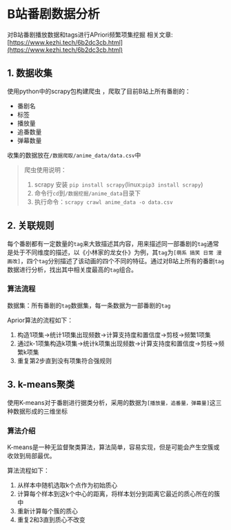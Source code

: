 # B站番剧数据分析

 对B站番剧播放数据和tags进行APriori频繁项集挖掘
 相关文章: [https://www.kezhi.tech/6b2dc3cb.html](https://www.kezhi.tech/6b2dc3cb.html)

## 1. 数据收集

使用python中的scrapy包构建爬虫 ，爬取了目前B站上所有番剧的：

- 番剧名
- 标签
- 播放量
- 追番数量
- 弹幕数量

收集的数据放在`/数据爬取/anime_data/data.csv`中

> 爬虫使用说明：
>
> 1. scrapy 安装 `pip install scrapy`(linux:`pip3 install scrapy`)
> 2. 命令行`cd`到`/数据挖掘/anime_data`目录下
> 3. 执行命令：`scrapy crawl anime_data -o data.csv`

## 2. 关联规则

每个番剧都有一定数量的`tag`来大致描述其内容，用来描述同一部番剧的`tag`通常是处于不同维度的描述，以《小林家的龙女仆》为例，其`tag`为`[萌系 搞笑 日常 漫画改]`，四个`tag`分别描述了该动画的四个不同的特征。通过对B站上所有的番剧`tag`数据进行分析，找出其中相关度最高的`tag`组合。

### 算法流程

数据集：所有番剧的`tag`数据集，每一条数据为一部番剧的`tag`

Aprior算法的流程如下：

1. 构造1项集->统计1项集出现频数->计算支持度和置信度->剪枝->频繁1项集
2. 通过k-1项集构造k项集->统计k项集出现频数->计算支持度和置信度->剪枝->频繁k项集
3. 重复第2步直到没有项集符合强规则

## 3. k-means聚类

使用K-means对于番剧进行据类分析，采用的数据为`[播放量，追番量，弹幕量]`这三种数据形成的三维坐标

### 算法介绍

K-means是一种无监督聚类算法，算法简单，容易实现，但是可能会产生空簇或收敛到局部最优。

算法流程如下：

1. 从样本中随机选取k个点作为初始质心
2. 计算每个样本到这k个中心的距离，将样本划分到距离它最近的质心所在的簇中
3. 重新计算每个簇的质心
4. 重复2和3直到质心不改变
